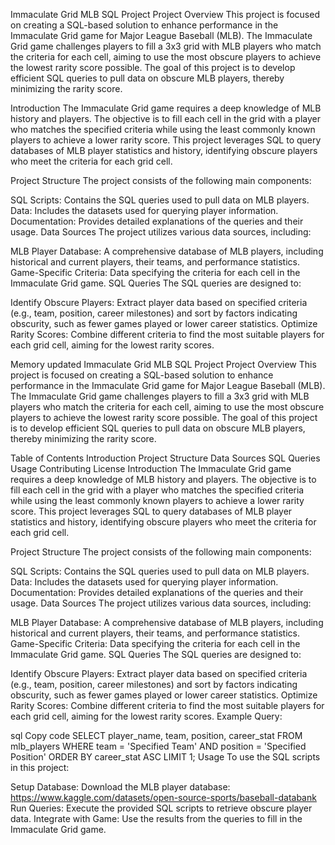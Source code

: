 Immaculate Grid MLB SQL Project
Project Overview
This project is focused on creating a SQL-based solution to enhance performance in the Immaculate Grid game for Major League Baseball (MLB). The Immaculate Grid game challenges players to fill a 3x3 grid with MLB players who match the criteria for each cell, aiming to use the most obscure players to achieve the lowest rarity score possible. The goal of this project is to develop efficient SQL queries to pull data on obscure MLB players, thereby minimizing the rarity score.


Introduction
The Immaculate Grid game requires a deep knowledge of MLB history and players. The objective is to fill each cell in the grid with a player who matches the specified criteria while using the least commonly known players to achieve a lower rarity score. This project leverages SQL to query databases of MLB player statistics and history, identifying obscure players who meet the criteria for each grid cell.

Project Structure
The project consists of the following main components:

SQL Scripts: Contains the SQL queries used to pull data on MLB players.
Data: Includes the datasets used for querying player information.
Documentation: Provides detailed explanations of the queries and their usage.
Data Sources
The project utilizes various data sources, including:

MLB Player Database: A comprehensive database of MLB players, including historical and current players, their teams, and performance statistics.
Game-Specific Criteria: Data specifying the criteria for each cell in the Immaculate Grid game.
SQL Queries
The SQL queries are designed to:

Identify Obscure Players: Extract player data based on specified criteria (e.g., team, position, career milestones) and sort by factors indicating obscurity, such as fewer games played or lower career statistics.
Optimize Rarity Scores: Combine different criteria to find the most suitable players for each grid cell, aiming for the lowest rarity scores.


Memory updated
Immaculate Grid MLB SQL Project
Project Overview
This project is focused on creating a SQL-based solution to enhance performance in the Immaculate Grid game for Major League Baseball (MLB). The Immaculate Grid game challenges players to fill a 3x3 grid with MLB players who match the criteria for each cell, aiming to use the most obscure players to achieve the lowest rarity score possible. The goal of this project is to develop efficient SQL queries to pull data on obscure MLB players, thereby minimizing the rarity score.

Table of Contents
Introduction
Project Structure
Data Sources
SQL Queries
Usage
Contributing
License
Introduction
The Immaculate Grid game requires a deep knowledge of MLB history and players. The objective is to fill each cell in the grid with a player who matches the specified criteria while using the least commonly known players to achieve a lower rarity score. This project leverages SQL to query databases of MLB player statistics and history, identifying obscure players who meet the criteria for each grid cell.

Project Structure
The project consists of the following main components:

SQL Scripts: Contains the SQL queries used to pull data on MLB players.
Data: Includes the datasets used for querying player information.
Documentation: Provides detailed explanations of the queries and their usage.
Data Sources
The project utilizes various data sources, including:

MLB Player Database: A comprehensive database of MLB players, including historical and current players, their teams, and performance statistics.
Game-Specific Criteria: Data specifying the criteria for each cell in the Immaculate Grid game.
SQL Queries
The SQL queries are designed to:

Identify Obscure Players: Extract player data based on specified criteria (e.g., team, position, career milestones) and sort by factors indicating obscurity, such as fewer games played or lower career statistics.
Optimize Rarity Scores: Combine different criteria to find the most suitable players for each grid cell, aiming for the lowest rarity scores.
Example Query:

sql
Copy code
SELECT player_name, team, position, career_stat
FROM mlb_players
WHERE team = 'Specified Team'
AND position = 'Specified Position'
ORDER BY career_stat ASC
LIMIT 1;
Usage
To use the SQL scripts in this project:

Setup Database: Download the MLB player database: https://www.kaggle.com/datasets/open-source-sports/baseball-databank
Run Queries: Execute the provided SQL scripts to retrieve obscure player data.
Integrate with Game: Use the results from the queries to fill in the Immaculate Grid game.

